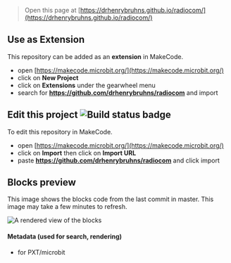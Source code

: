 
> Open this page at [https://drhenrybruhns.github.io/radiocom/](https://drhenrybruhns.github.io/radiocom/)

## Use as Extension

This repository can be added as an **extension** in MakeCode.

* open [https://makecode.microbit.org/](https://makecode.microbit.org/)
* click on **New Project**
* click on **Extensions** under the gearwheel menu
* search for **https://github.com/drhenrybruhns/radiocom** and import

## Edit this project ![Build status badge](https://github.com/drhenrybruhns/radiocom/workflows/MakeCode/badge.svg)

To edit this repository in MakeCode.

* open [https://makecode.microbit.org/](https://makecode.microbit.org/)
* click on **Import** then click on **Import URL**
* paste **https://github.com/drhenrybruhns/radiocom** and click import

## Blocks preview

This image shows the blocks code from the last commit in master.
This image may take a few minutes to refresh.

![A rendered view of the blocks](https://github.com/drhenrybruhns/radiocom/raw/master/.github/makecode/blocks.png)

#### Metadata (used for search, rendering)

* for PXT/microbit
<script src="https://makecode.com/gh-pages-embed.js"></script><script>makeCodeRender("{{ site.makecode.home_url }}", "{{ site.github.owner_name }}/{{ site.github.repository_name }}");</script>
